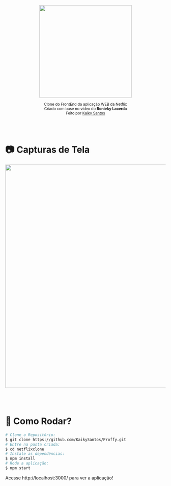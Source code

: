 <p align="center">
   <img src="https://upload.wikimedia.org/wikipedia/commons/thumb/0/08/Netflix_2015_logo.svg/250px-Netflix_2015_logo.svg.png" width="290"/>
</p>

<div align="center">
  <sub>
    Clone do FrontEnd da aplicação WEB da Netflix<br/>
    Criado com base no vídeo do <b>Bonieky Lacerda</b><br/>
    Feito por <a href="https://github.com/KaikySantos">Kaiky Santos</a>
  </sub>
</div>

<br/><br/>

# :camera: Capturas de Tela

<div>
   <img src="./img-readme/gif-web.gif" width="700px">
</div>

<br/><br/>

# :construction_worker: Como Rodar?
```bash
# Clone o Repositório:
$ git clone https://github.com/KaikySantos/Proffy.git
# Entre na pasta criada:
$ cd netflixclone
# Instale as dependências:
$ npm install
# Rode a aplicação:
$ npm start
```
Acesse http://localhost:3000/ para ver a aplicação!
